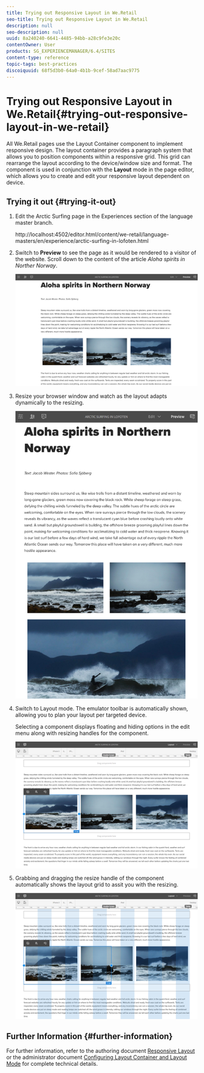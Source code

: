 ```yaml
---
title: Trying out Responsive Layout in We.Retail
seo-title: Trying out Responsive Layout in We.Retail
description: null
seo-description: null
uuid: 8a240240-6641-4485-94bb-a28c9fe3e20c
contentOwner: User
products: SG_EXPERIENCEMANAGER/6.4/SITES
content-type: reference
topic-tags: best-practices
discoiquuid: 68f5d3b0-64a0-4b1b-9cef-58ad7aac9775
---
```


# Trying out Responsive Layout in We.Retail{#trying-out-responsive-layout-in-we-retail}

All We.Retail pages use the Layout Container component to implement responsive design. The layout container provides a paragraph system that allows you to position components within a responsive grid. This grid can rearrange the layout according to the device/window size and format. The component is used in conjunction with the **Layout** mode in the page editor, which allows you to create and edit your responsive layout dependent on device.

## Trying it out {#trying-it-out}

1. Edit the Arctic Surfing page in the Experiences section of the language master branch.

   http://localhost:4502/editor.html/content/we-retail/language-masters/en/experience/arctic-surfing-in-lofoten.html

1. Switch to **Preview** to see the page as it would be rendered to a visitor of the website. Scroll down to the content of the article *Aloha spirits in Norther Norway*.

   ![](assets/chlimage_1-189.png)

1. Resize your browser window and watch as the layout adapts dynamically to the resizing.

   ![](assets/chlimage_1-190.png)

1. Switch to Layout mode. The emulator toolbar is automatically shown, allowing you to plan your layout per targeted device.

   Selecting a component displays floating and hiding options in the edit menu along with resizing handles for the component.

   ![](assets/chlimage_1-191.png)

1. Grabbing and dragging the resize handle of the component automatically shows the layout grid to assit you with the resizing.

   ![](assets/chlimage_1-192.png)

## Further Information {#further-information}

For further information, refer to the authoring document [Responsive Layout](../../../sites/authoring/using/responsive-layout.md) or the administrator document [Configuring Layout Container and Layout Mode](../../../sites/administering/using/configuring-responsive-layout.md) for complete technical details.
